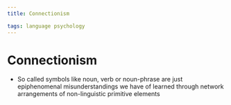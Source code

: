 ```yaml
---
title: Connectionism

tags: language psychology 
---
```


# Connectionism
- So called symbols like noun, verb or noun-phrase are just epiphenomenal misunderstandings we have of learned through network arrangements of non-linguistic primitive elements






